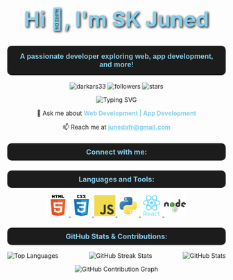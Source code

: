<!-- Header with Cool GIF -->


<h1 align="center" style="font-size: 48px; color: #87ceeb; text-shadow: 2px 2px 5px #000;">Hi 👋, I'm SK Juned</h1>
<h3 align="center" style="font-family: 'Arial', sans-serif; background-color: #1c1c1c; padding: 15px; border-radius: 10px; color: #87ceeb;">A passionate developer exploring web, app development, and more!</h3>

<p align="center">
  <img src="https://komarev.com/ghpvc/?username=darkars33&label=Profile%20views&color=87ceeb&style=flat" alt="darkars33" />
  <img src="https://img.shields.io/github/followers/darkars33?label=Follow%20Me&color=87ceeb&style=flat-square" alt="followers">
  <img src="https://img.shields.io/github/stars/darkars33?label=Stars&color=87ceeb&style=flat-square" alt="stars">
</p>

<div align="center">
  <img src="https://readme-typing-svg.herokuapp.com?font=Fira+Code&color=%2387ceeb&size=22&center=true&vCenter=true&width=550&lines=Web+Developer;App+Development+Enthusiast;Always+Learning+New+Things;Open+Source+Contributor" alt="Typing SVG" />
</div>

<p align="center">💬 Ask me about <strong style="color:#87ceeb;">Web Development | App Development</strong></p>
<p align="center">📫 Reach me at <strong><a href="mailto:juned.email@example.com" style="color: #87ceeb;">junedafr@gmail.com</a></strong></p>

<h3 align="center" style="background-color: #1c1c1c; padding: 10px; border-radius: 10px; color: #87ceeb;">Connect with me:</h3>
<p align="center">
</p>

<h3 align="center" style="background-color: #1c1c1c; padding: 10px; border-radius: 10px; color: #87ceeb;">Languages and Tools:</h3>
<p align="center"> 
  <!-- Programming Languages -->
  <a href="https://www.w3.org/html/" target="_blank" rel="noreferrer">
    <img src="https://raw.githubusercontent.com/devicons/devicon/master/icons/html5/html5-original-wordmark.svg" alt="HTML5" width="50" height="50"/>
  </a>
  <a href="https://www.w3schools.com/css/" target="_blank" rel="noreferrer">
    <img src="https://raw.githubusercontent.com/devicons/devicon/master/icons/css3/css3-original-wordmark.svg" alt="CSS3" width="50" height="50"/>
  </a>
  <a href="https://developer.mozilla.org/en-US/docs/Web/JavaScript" target="_blank" rel="noreferrer">
    <img src="https://raw.githubusercontent.com/devicons/devicon/master/icons/javascript/javascript-original.svg" alt="JavaScript" width="50" height="50"/>
  </a>
  <a href="https://www.python.org" target="_blank" rel="noreferrer">
    <img src="https://raw.githubusercontent.com/devicons/devicon/master/icons/python/python-original.svg" alt="Python" width="50" height="50"/>
  </a>
  <a href="https://reactjs.org/" target="_blank" rel="noreferrer">
    <img src="https://raw.githubusercontent.com/devicons/devicon/master/icons/react/react-original-wordmark.svg" alt="React" width="50" height="50"/>
  </a>
  <a href="https://nodejs.org" target="_blank" rel="noreferrer">
    <img src="https://raw.githubusercontent.com/devicons/devicon/master/icons/nodejs/nodejs-original-wordmark.svg" alt="Node.js" width="50" height="50"/>
  </a>
</p>

<h3 align="center" style="background-color: #1c1c1c; padding: 10px; border-radius: 10px; color: #87ceeb;">GitHub Stats & Contributions:</h3>
<p align="center">
  <img align="left" src="https://github-readme-stats.vercel.app/api/top-langs?username=darkars33&show_icons=true&locale=en&layout=compact&bg_color=0d1117&title_color=87ceeb&text_color=ffffff&icon_color=87ceeb&hide_border=true" alt="Top Languages"/>
  <img align="right" src="https://github-readme-stats.vercel.app/api?username=darkars33&show_icons=true&locale=en&bg_color=0d1117&title_color=87ceeb&text_color=ffffff&icon_color=87ceeb&hide_border=true" alt="GitHub Stats"/>
</p>

<p align="center">
  <img src="https://github-readme-streak-stats.herokuapp.com/?user=darkars33&theme=dark&background=0d1117&stroke=87ceeb&ring=87ceeb&fire=87ceeb&currStreakNum=ffffff&sideNums=ffffff&currStreakLabel=87ceeb&sideLabels=87ceeb&dates=ffffff" alt="GitHub Streak Stats"/>
</p>

<p align="center">
  <img src="https://github-readme-activity-graph.vercel.app/graph?username=darkars33&custom_title=Juned's%20Contribution%20Graph&bg_color=0d1117&color=87ceeb&line=87ceeb&point=ffffff&area=true&hide_border=true" alt="GitHub Contribution Graph"/>
</p>
